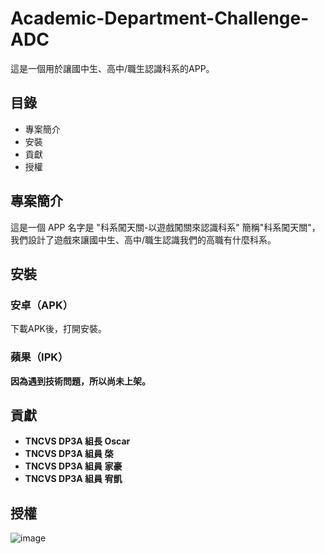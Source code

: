 # Academic-Department-Challenge-ADC
這是一個用於讓國中生、高中/職生認識科系的APP。

## 目錄

- 專案簡介
- 安裝
- 貢獻
- 授權

## 專案簡介

這是一個 APP 名字是 "科系闖天關-以遊戲闖關來認識科系" 簡稱"科系闖天關"，我們設計了遊戲來讓國中生、高中/職生認識我們的高職有什麼科系。

## 安裝

### 安卓（APK）

下載APK後，打開安裝。

### 蘋果（IPK）　

**因為遇到技術問題，所以尚未上架。**

## 貢獻

- **TNCVS DP3A 組長 Oscar**
- **TNCVS DP3A 組員 棨**
- **TNCVS DP3A 組員 家豪**
- **TNCVS DP3A 組員 宥凱**

## 授權
![image](https://github.com/user-attachments/assets/c78bdfb9-5c5c-44d0-8182-6b4746725b33)
